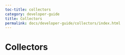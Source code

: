```yaml
---
toc-title: collectors
category: developer-guide
title: Collectors
permalink: docs/developer-guide/collectors/index.html
---
```

# Collectors
